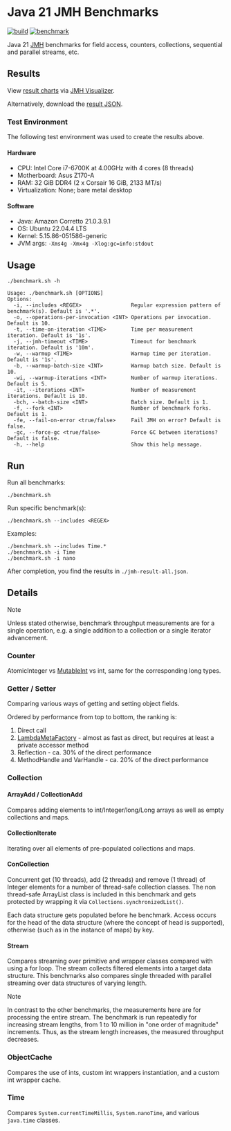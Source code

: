 # Java 21 JMH Benchmarks

[![build](https://github.com/chrisgleissner/java-benchmarks/actions/workflows/build.yaml/badge.svg)](https://github.com/chrisgleissner/java-benchmarks/actions/workflows/build.yaml)
[![benchmark](https://github.com/chrisgleissner/java-benchmarks/actions/workflows/benchmark.yaml/badge.svg)](https://github.com/chrisgleissner/java-benchmarks/actions/workflows/benchmark.yaml)

Java 21 [JMH](https://github.com/openjdk/jmh) benchmarks for field access, counters, collections, sequential and
parallel streams, etc.

## Results

View [result charts](https://jmh.morethan.io/?source=https://raw.githubusercontent.com/chrisgleissner/java-benchmarks/main/jmh-result-all.json)
via [JMH Visualizer](https://jmh.morethan.io).

Alternatively, download the [result JSON](./jmh-result-all.json).

### Test Environment

The following test environment was used to create the results above.

#### Hardware

- CPU: Intel Core i7-6700K at 4.00GHz with 4 cores (8 threads)
- Motherboard: Asus Z170-A
- RAM: 32 GiB DDR4 (2 x Corsair 16 GiB, 2133 MT/s)
- Virtualization: None; bare metal desktop

#### Software

- Java: Amazon Corretto 21.0.3.9.1
- OS: Ubuntu 22.04.4 LTS
- Kernel: 5.15.86-051586-generic
- JVM args: `-Xms4g -Xmx4g -Xlog:gc=info:stdout`

## Usage

```shell
./benchmark.sh -h

Usage: ./benchmark.sh [OPTIONS]
Options:
  -i, --includes <REGEX>                Regular expression pattern of benchmark(s). Default is '.*'.
  -o, --operations-per-invocation <INT> Operations per invocation. Default is 10.
  -t, --time-on-iteration <TIME>        Time per measurement iteration. Default is '1s'.
  -j, --jmh-timeout <TIME>              Timeout for benchmark iteration. Default is '10m'.
  -w, --warmup <TIME>                   Warmup time per iteration. Default is '1s'.
  -b, --warmup-batch-size <INT>         Warmup batch size. Default is 10.
  -wi, --warmup-iterations <INT>        Number of warmup iterations. Default is 5.
  -it, --iterations <INT>               Number of measurement iterations. Default is 10.
  -bch, --batch-size <INT>              Batch size. Default is 1.
  -f, --fork <INT>                      Number of benchmark forks. Default is 1.
  -fe, --fail-on-error <true/false>     Fail JMH on error? Default is false.
  -gc, --force-gc <true/false>          Force GC between iterations? Default is false.
  -h, --help                            Show this help message.
```

## Run

Run all benchmarks:

```shell
./benchmark.sh
```

Run specific benchmark(s):

```shell
./benchmark.sh --includes <REGEX>
```

Examples:

```shell
./benchmark.sh --includes Time.*
./benchmark.sh -i Time
./benchmark.sh -i nano
```

After completion, you find the results in `./jmh-result-all.json`.

## Details

> [!NOTE]
> Unless stated otherwise, benchmark throughput measurements are for a single operation, e.g. a single addition to a
> collection
> or a single iterator advancement.

### Counter

AtomicInteger vs [MutableInt](https://commons.apache.org/proper/commons-lang/javadocs/api-release/index.html) vs int,
same for the corresponding long types.

### Getter / Setter

Comparing various ways of getting and setting object fields.

Ordered by performance from top to bottom, the ranking is:

1. Direct call
1. [LambdaMetaFactory](https://docs.oracle.com/javase/8/docs/api/java/lang/invoke/LambdaMetafactory.html) - almost as
   fast as direct, but requires at least a private accessor method
1. Reflection - ca. 30% of the direct performance
1. MethodHandle and VarHandle - ca. 20% of the direct performance

### Collection

#### ArrayAdd / CollectionAdd

Compares adding elements to int/Integer/long/Long arrays as well as empty collections and maps.

#### CollectionIterate

Iterating over all elements of pre-populated collections and maps.

#### ConCollection

Concurrent get (10 threads), add (2 threads) and remove (1 thread) of Integer elements for a number of thread-safe
collection classes. The non thread-safe ArrayList class is included in this benchmark and gets protected by wrapping it
via `Collections.synchronizedList()`.

Each data structure gets populated before he benchmark. Access occurs for the head of the data structure (where the
concept of head is supported), otherwise (such as in the instance of maps) by key.

#### Stream

Compares streaming over primitive and wrapper classes compared with using a for loop. The stream collects filtered
elements into a target data structure. This benchmarks also compares single threaded with parallel streaming over data
structures of varying length.

> [!NOTE]
> In contrast to the other benchmarks, the measurements here are for processing the entire stream. The benchmark is run
> repeatedly
> for increasing stream lengths, from 1 to 10 million in "one order of magnitude" increments. Thus, as the stream length
> increases, the measured
> throughput decreases.

### ObjectCache

Compares the use of ints, custom int wrappers instantiation, and a custom int wrapper cache.

### Time

Compares `System.currentTimeMillis`, `System.nanoTime`, and various `java.time` classes.
